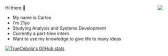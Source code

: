 <img align="right" src="https://www.meme-arsenal.com/memes/3f617652c8b3fdb21bcefc67020cb45c.jpg">
Hi there 👋

- My name is Carlos
- I'm 21yo
- Studying Analysis and Systems Development
- Currently a part-time intern
- Want to use my knowledge to give life to many ideas

[![TrueCebola's GitHub stats](https://github-readme-stats.vercel.app/api?username=TrueCebola&count_private=true)](https://github.com/anuraghazra/github-readme-stats)
